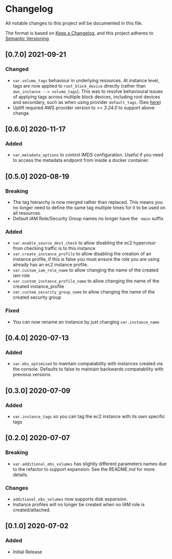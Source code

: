 # Changelog
All notable changes to this project will be documented in this file.

The format is based on [Keep a Changelog](https://keepachangelog.com/en/1.0.0/),
and this project adheres to [Semantic Versioning](https://semver.org/spec/v2.0.0.html).

## [0.7.0] 2021-09-21
### Changed
- `var.volume_tags` behaviour in underlying resources. At instance level, tags are now applied to `root_block_device` directly (rather than `aws_instance --> volume_tags`). This was to resolve behavioural issues of applying tags across multiple block devices, including root devices and secondary, such as when using provider `default_tags`. (See [here](https://github.com/hashicorp/terraform-provider-aws/issues/19188))
- Uplift required AWS provider version to *>= 3.24.0* to support above change.

## [0.6.0] 2020-11-17
### Added
- `var.metadata_options` to control IMDS configuration. Useful if you need to access the metadata endpoint from inside a docker container.

## [0.5.0] 2020-08-19
### Breaking
- The tag hierarchy is now merged rather than replaced. This means you no longer need to define the same tag multiple times for it to be used on all resources.
- Default IAM Role/Security Group names no longer have the `-main` suffix

### Added
- `var.enable_source_dest_check` to allow disabling the ec2 hypervisor from checking traffic is to this instance
- `var.create_instance_profile` to allow disabling the creation of an instance profile, if this is false you must ensure the role you are using already has an ec2 instance profile.
- `var.custom_iam_role_name` to allow changing the name of the created iam role
- `var.custom_instance_profile_name` to allow changing the name of the created instance_profile
- `var.custom_security_group_name` to allow changing the name of the created security group

### Fixed
- You can now rename an instance by just changing `var.instance_name`

## [0.4.0] 2020-07-13
### Added
- `var.ebs_optimized` to maintain compatability with instances created via the console. Defaults to false to maintain backwards compatability with previous versions.

## [0.3.0] 2020-07-09
### Added
- `var.instance_tags` so you can tag the ec2 instance with its own specific tags

## [0.2.0] 2020-07-07
### Breaking
- `var.additional_ebs_volumes` has slightly different parameters names due to the refactor to support expansion. See the README.md for more details.

### Changes
- `additional_ebs_volumes` now supports disk expansion.
- Instance profiles will no longer be created when no IAM role is created/attached.

## [0.1.0] 2020-07-02
### Added
- Initial Release
